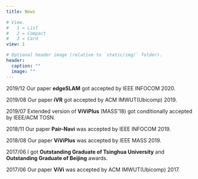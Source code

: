 ```yaml
---
title: News

# View.
#   1 = List
#   2 = Compact
#   3 = Card
view: 1

# Optional header image (relative to `static/img/` folder).
header:
  caption: ""
  image: ""
---
```


<i class="fa fa-bell"></i> 2019/12 Our paper **edgeSLAM** got accepted by IEEE INFOCOM 2020.

<i class="fa fa-bell"></i> 2019/08 Our paper **iVR** got accepted by ACM IMWUT(Ubicomp) 2019.

<i class="fa fa-bell"></i> 2019/07 Extended version of **ViViPlus** (MASS'18) got conditionally accepted by IEEE/ACM TOSN.

<i class="fa fa-bell"></i> 2018/11 Our paper **Pair-Navi** was accepted by IEEE INFOCOM 2019.

<i class="fa fa-bell"></i> 2018/08 Our paper **ViViPlus** was accepted by IEEE MASS 2019.

<i class="fa fa-bell"></i> 2017/06 I got **Outstanding Graduate of Tsinghua University** and **Outstanding Graduate of Beijing** awards.

<i class="fa fa-bell"></i> 2017/06 Our paper **ViVi** was accepted by ACM IMWUT(Ubicomp) 2017.